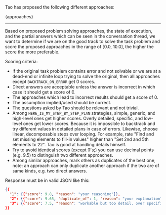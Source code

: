 Tao has proposed the following different approaches:

{approaches}

---

Based on proposed problem solving approaches, the state of execution, and the partial answers which can be seen in
the conversation thread, we want to determine if we are on the good track to solve the task problem and score 
the proposed approaches in the range of [0.0, 10.0], the higher the score the more preferable.

Scoring criteria: 
* If the original task problem contains error and not solvable or we are at a dead-end or infinite loop trying to 
  solve the original, then all approaches except `BACKTRACK_ON_ERROR` get 0 scores.
* Direct answers are acceptable unless the answer is incorrect in which case it should get a score of 0.
* The approaches which lead to incorrect results should get a score of 0.
* The assumption implied/used should be correct.
* The questions asked by Tao should be relevant and not trivial.
* Among `HERE_IS_MY_STEP_BY_STEP_PLAN` strategies, simple, generic, and high-level ones get higher scores. 
  Overly detailed, specific, and low-level ones get lower scores. Because it is impossible to backtrack and try 
  different values in detailed plans in case of errors. Likewise, choose linear, decomposable steps over looping. 
  For example, rate "Find and set missing elements to fill-in values" higher than "Set 2nd and 5th elements to 22". 
  Tao is good at handling details himself.
* Try to avoid identical scores (except 0's;) you can use decimal points (e.g. 9.5) to distinguish two different 
  approaches.
* Among similar approaches, mark others as duplicates of the best one; note: an approach can only duplicate another 
  approach if the two are of same kinds, e.g. two direct answers.

Response must be in valid JSON like this:

```json
{{
  "1": {{"score": 9.8, "reason": "your reasoning"}},
  "2": {{"score": 9.65, "duplicate_of": 1, "reason": "your explanation"}},
  "3": {{"score": 7.5, "reason": "workable but too detail, over specific"}}
}}
```
